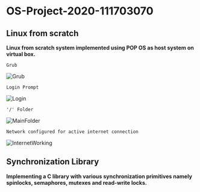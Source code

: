 # OS-Project-2020-111703070


## Linux from scratch
**Linux from scratch system implemented using POP OS as host system on virtual box.**

    Grub
![Grub](https://user-images.githubusercontent.com/43277968/78422158-ef3c1000-767a-11ea-9ca5-44441197c25e.png)

    Login Prompt
![Login](https://user-images.githubusercontent.com/43277968/78422174-1692dd00-767b-11ea-8d7a-bbaa669b32aa.png)

    '/' Folder
![MainFolder](https://user-images.githubusercontent.com/43277968/78422188-30342480-767b-11ea-8ef2-537ec3c259c8.png)

    Network configured for active internet connection
![InternetWorking](https://user-images.githubusercontent.com/43277968/78422194-3c1fe680-767b-11ea-81a0-322d13e33ebe.png)


##  Synchronization Library
**Implementing a C library with various synchronization primitives namely spinlocks, semaphores, mutexes and read-write locks.**
